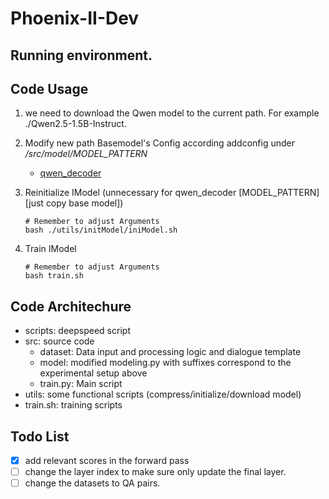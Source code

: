 # Phoenix-II-Dev


## Running environment. 


## Code Usage

1. we need to download the Qwen model to the current path. For example ./Qwen2.5-1.5B-Instruct. 
2. Modify new path Basemodel's Config according addconfig under */src/model/MODEL_PATTERN*
    - [qwen_decoder](/src/model/qwen_decoder/addconfig.json)
3. Reinitialize IModel (unnecessary for qwen_decoder [MODEL_PATTERN] [just copy base model])
    ```
    # Remember to adjust Arguments
    bash ./utils/initModel/iniModel.sh 
    ```

4. Train IModel

    ```
    # Remember to adjust Arguments
    bash train.sh 
    ```


## Code Architechure

- scripts: deepspeed script
- src: source code
    - dataset: Data input and processing logic and dialogue template
    - model: modified modeling.py with suffixes correspond to the experimental setup above
    - train.py: Main script
- utils: some functional scripts (compress/initialize/download model)
- train.sh: training scripts



## Todo List

- [x] add relevant scores in the forward pass
- [ ] change the layer index to make sure only update the final layer. 
- [ ] change the datasets to QA pairs. 
